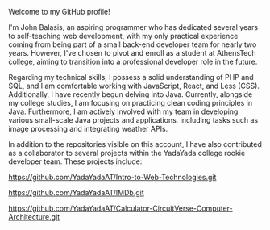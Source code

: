 Welcome to my GitHub profile!

  I'm John Balasis, an aspiring programmer who has dedicated several years to self-teaching web development, with my only practical experience coming from being part of a small back-end developer team for nearly two years. However, I've chosen to pivot and enroll as a student at AthensTech college, aiming to transition into a professional developer role in the future.

  Regarding my technical skills, I possess a solid understanding of PHP and SQL, and I am comfortable working with JavaScript, React, and Less (CSS). Additionally, I have recently begun delving into Java. Currently, alongside my college studies, I am focusing on practicing clean coding principles in Java. Furthermore, I am actively involved with my team in developing various small-scale Java projects and applications, including tasks such as image processing and integrating weather APIs.

  In addition to the repositories visible on this account, I have also contributed as a collaborator to several projects within the YadaYada college rookie developer team. These projects include:
  
https://github.com/YadaYadaAT/Intro-to-Web-Technologies.git

https://github.com/YadaYadaAT/IMDb.git

https://github.com/YadaYadaAT/Calculator-CircuitVerse-Computer-Architecture.git

